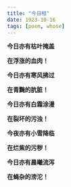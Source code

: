 ```yaml
---
title: "今日相"
date: 1923-10-16
tags: [poem, whose]
---
```

**今日亦有枯叶掩盖**

**在浮涨的血肉！**
<!--一胀想　若观人死尸。胖胀如韦囊盛风。异于本相。是为胀想-->

**今日亦有寒风拂过**

**在青黤的肮脏！**
<!--二青瘀想　若观死尸。皮肉黄赤瘀黑青黤。是为青瘀．想 -->

**今日亦有白霜涂漫**

**在裂坏的污浊！**
<!--三坏想　若观死尸。风吹日曝。转大裂坏在地。是为坏．想 -->

**今夜亦有小雪降临**

**在烂紫的污秽！**
<!--四血涂漫想　若观死尸。处处脓血流溢。污秽涂漫。是为血涂漫．想 -->

**今日亦有晨曦流泻**

**在蝇杂的滂沱！**
<!--五脓烂想　若观死尸。虫脓流出。皮肉坏烂。滂沱在地。是为脓烂．想 -->
